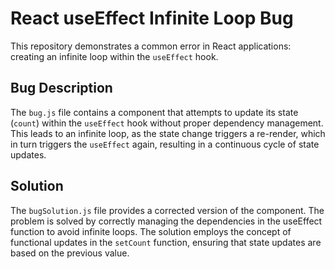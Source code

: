 # React useEffect Infinite Loop Bug

This repository demonstrates a common error in React applications: creating an infinite loop within the `useEffect` hook.

## Bug Description

The `bug.js` file contains a component that attempts to update its state (`count`) within the `useEffect` hook without proper dependency management. This leads to an infinite loop, as the state change triggers a re-render, which in turn triggers the `useEffect` again, resulting in a continuous cycle of state updates.

## Solution

The `bugSolution.js` file provides a corrected version of the component. The problem is solved by correctly managing the dependencies in the useEffect function to avoid infinite loops. The solution employs the concept of functional updates in the `setCount` function, ensuring that state updates are based on the previous value.